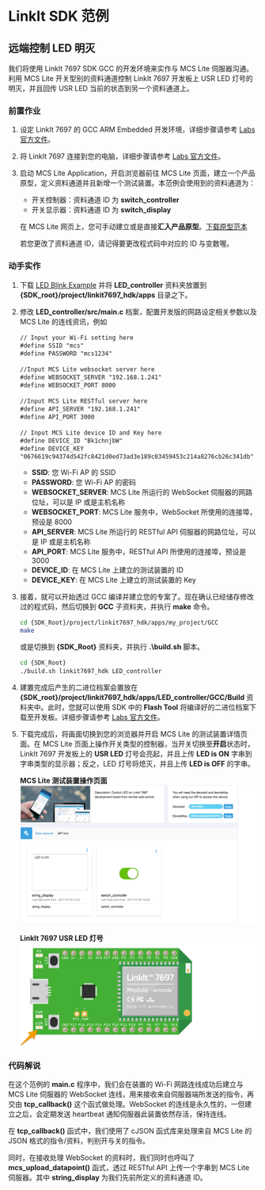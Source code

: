 # LinkIt SDK 范例
## 远端控制 LED 明灭

我们将使用 LinkIt 7697 SDK GCC 的开发环境来实作与 MCS Lite 伺服器沟通。利用 MCS Lite 开关型别的资料通道控制 LinkIt 7697 开发板上 USR LED 灯号的明灭，并且回传 USR LED 当前的状态到另一个资料通道上。

### 前置作业

1. 设定 LinkIt 7697 的 GCC ARM Embedded 开发环境，详细步骤请参考 [Labs 官方文件](https://docs.labs.mediatek.com/resource/mt7687-mt7697/en/get-started-linkit-7697-hdk/gcc-arm-embedded-linkit-7697)。
2. 将 LinkIt 7697 连接到您的电脑，详细步骤请参考 [Labs 官方文件](https://docs.labs.mediatek.com/resource/mt7687-mt7697/en/get-started-linkit-7697-hdk/gcc-arm-embedded-linkit-7697/connect-linkit-7697-to-computer)。
3. 启动 MCS Lite Application，开启浏览器前往 MCS Lite 页面，建立一个产品原型，定义资料通道并且新增一个测试装置。本范例会使用到的资料通道为：

	* 开关控制器：资料通道 ID 为 **switch_controller**
	* 开关显示器：资料通道 ID 为 **switch_display**

	在 MCS Lite 网页上，您可手动建立或是直接**汇入产品原型**。[下载原型范本](https://github.com/MCS-Lite/mcs-lite-example/blob/master/LinkIt_7697/GCC/mcs-lite-prototype-led-example.json)
	
	若您更改了资料通道 ID，请记得要更改程式码中对应的 ID 与变数喔。


### 动手实作

1. 下载 [LED Blink Example](https://github.com/MCS-Lite/mcs-lite-example/tree/master/LinkIt_7697/GCC/LED_controller) 并将 **LED\_controller** 资料夹放置到 **{SDK\_root}/project/linkit7697\_hdk/apps** 目录之下。
2. 修改 **LED\_controller/src/main.c** 档案，配置开发版的网路设定相关参数以及 MCS Lite 的连线资讯，例如
		
	```arduino
	// Input your Wi-Fi setting here 
	#define SSID "mcs"
	#define PASSWORD "mcs1234"
	
	//Input MCS Lite websocket server here
	#define WEBSOCKET_SERVER "192.168.1.241"
	#define WEBSOCKET_PORT 8000
	
	//Input MCS Lite RESTful server here
	#define API_SERVER "192.168.1.241"
	#define API_PORT 3000
	
	// Input MCS Lite device ID and Key here
	#define DEVICE_ID "Bk1chnjbW"
	#define DEVICE_KEY "0676619c94374d542fc8421d0ed73ad3e189c03459453c214a8276cb26c341db"
	```

	* **SSID**: 您 Wi-Fi AP 的 SSID
	* **PASSWORD**: 您 Wi-Fi AP 的密码
	* **WEBSOCKET_SERVER**: MCS Lite 所运行的 WebSocket 伺服器的网路位址，可以是 IP 或是主机名称
	* **WEBSOCKET_PORT**: MCS Lite 服务中，WebSocket 所使用的连接埠，预设是 8000
	* **API_SERVER**: MCS Lite 所运行的 RESTful API 伺服器的网路位址，可以是 IP 或是主机名称
	* **API_PORT**: MCS Lite 服务中，RESTful API 所使用的连接埠，预设是 3000
	* **DEVICE_ID**: 在 MCS Lite 上建立的测试装置的 ID
	* **DEVICE_KEY**: 在 MCS Lite 上建立的测试装置的 Key

3. 接着，就可以开始透过 GCC 编译并建立您的专案了。现在确认已经储存修改过的程式码，然后切换到 **GCC** 子资料夹，并执行 **make** 命令。
	
	```bash
	cd {SDK_Root}/project/linkit7697_hdk/apps/my_project/GCC
	make
	```
	或是切换到 **{SDK\_Root}** 资料夹，并执行 **.\\build.sh** 脚本。
	
	```bash
	cd {SDK_Root}
	./build.sh linkit7697_hdk LED_controller
	```
	
4. 建置完成后产生的二进位档案会置放在 **{SDK\_root}/project/linkit7697\_hdk/apps/LED_controller/GCC/Build** 资料夹中。此时，您就可以使用 SDK 中的 **Flash Tool** 将编译好的二进位档案下载至开发板。详细步骤请参考 [Labs 官方文件](https://docs.labs.mediatek.com/resource/mt7687-mt7697/en/get-started-linkit-7697-hdk/gcc-arm-embedded-linkit-7697/download-project-binary-with-flash-tool-linkit-7697)。

5. 下载完成后，将画面切换到您的浏览器并开启 MCS Lite 的测试装置详情页面。在 MCS Lite 页面上操作开关类型的控制器，当开关切换至**开启**状态时， LinkIt 7697 开发板上的 **USR LED** 灯号会亮起，并且上传 **LED is ON** 字串到字串类型的显示器；反之，LED 灯号将熄灭，并且上传 **LED is OFF** 的字串。

	**MCS Lite 测试装置操作页面** ![Arduino IDE](../../assets/MCS_device_string.png)
	
	**LinkIt 7697 USR LED 灯号** ![Arduino IDE](../../assets/7697_LED.png)
	
	
### 代码解说

在这个范例的 **main.c** 程序中，我们会在装置的 Wi-Fi 网路连线成功后建立与 MCS Lite 伺服器的 WebSocket 连线，用来接收来自伺服器端所发送的指令，再交由 **tcp\_callback()** 这个函式做处理。WebSocket 的连线是永久性的，一但建立之后，会定期发送 heartbeat 通知伺服器此装置依然存活，保持连线。


在 **tcp\_callback()** 函式中，我们使用了 cJSON 函式库来处理来自 MCS Lite 的 JSON 格式的指令/资料，判别开与关的指令。

同时，在接收处理 WebSocket 的资料时，我们同时也呼叫了 **mcs\_upload\_datapoint()** 函式，透过 RESTful API 上传一个字串到 MCS Lite 伺服器。其中 **string_display** 为我们先前所定义的资料通道 ID。
